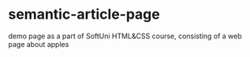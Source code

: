 # semantic-article-page

demo page as a part of SoftUni HTML&CSS course, consisting of a web page about apples
